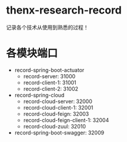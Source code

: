 # thenx-research-record
记录各个技术从使用到熟悉的过程！

# 各模块端口
* record-spring-boot-actuator
    * record-server: 31000
    * record-client-1: 31001
    * record-client-2: 31002
* record-spring-cloud
    * record-cloud-server: 32000
    * record-cloud-client-1: 32001
    * record-cloud-feign: 32003
    * record-cloud-feign-client-1: 32004
    * record-cloud-zuul: 32010
* record-spring-boot-swagger: 32009



